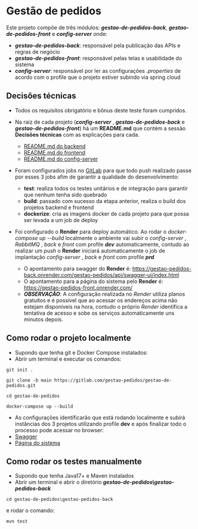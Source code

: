 # Gestão de pedidos
Este projeto compõe de três módulos: **_gestao-de-pedidos-back_**, **_gestao-de-pedidos-front_** e **_config-server_** onde: 
- **_gestao-de-pedidos-back_**: responsável pela publicação das APIs e regras de negócio
- **_gestao-de-pedidos-front_**: responsável pelas telas e usabilidade do sistema
- **_config-server_**: responsável por ler as configurações _.properties_ de acordo com o profile que o projeto estiver subindo via spring cloud


## Decisões técnicas

- Todos os requisitos obrigatório e bônus deste teste foram cumpridos.


- Na raiz de cada projeto (**_config-server_** , **_gestao-de-pedidos-back_** e **_gestao-de-pedidos-front_**) há um **README.md** que contém a sessão **Decisões técnicas** com as explicações para cada.
	- [README.md do backend](https://gitlab.com/gestao-pedidos/gestao-de-pedidos/-/blob/main/gestao-pedidos-back/README.md?ref_type=heads)
	- [README.md do frontend](https://gitlab.com/gestao-pedidos/gestao-de-pedidos/-/blob/main/gestao-pedidos-front/README.md?ref_type=heads)
	- [README.md do config-server](https://gitlab.com/gestao-pedidos/gestao-de-pedidos/-/blob/main/config-server/README.md?ref_type=heads)


- Foram configurados jobs no [GitLab](https://gitlab.com/gestao-pedidos/gestao-de-pedidos/-/pipelines) para que todo push realizado passe por esses 3 jobs afim de garantir a qualidade do desenvolvimento:
	- **test**: realiza todos os testes unitários e de integração para garantir que nenhum tenha sido quebrado
	- **build**: passado com sucesso da etapa anterior, realiza o build dos projetos backend e frontend
	- **dockerize**: cria as imagens docker de cada projeto para que possa ser levada a um job de deploy


- Foi configurado o **Render** para deploy automático. Ao rodar o *docker-compose up --build* localmente o ambiente vai subir o _config-server_ , _RabbitMQ_ , _back_ e _front_ com profile **_dev_** automaticamente, contudo ao realizar um *push* o **Render** iniciará automaticamente o job de implantação _config-server_ , _back_ e _front_ com profile **_prd_**
	- O apontamento para swagger do **Render** é: https://gestao-pedidos-back.onrender.com/gestao-pedidos/api/swagger-ui/index.html
	- O apontamento para a página do sistema pelo **Render** é: https://gestao-pedidos-front.onrender.com/
	- **_OBSERVAÇÃO_**: A configuração realizada no _Render_ utiliza planos gratuítos e é possível que ao acessar os endereços acima não estejam disponíveis na hora, contudo o próprio _Render_ identifica a tentativa de acesso e sobe os serviços automaticamente uns minutos depois.


## Como rodar o projeto localmente

- Supondo que tenha git e Docker Compose instalados:
- Abrir um terminal e executar os comandos:
```
git init .
```
```
git clone -b main https://gitlab.com/gestao-pedidos/gestao-de-pedidos.git
```
```
cd gestao-de-pedidos
```
```
docker-compose up --build
```
- As configurações identificarão que está rodando localmente e subirá instâncias dos 3 projetos utilizando profile **dev** e após finalizar todo o processo pode acessar no browser:
- [Swagger](http://localhost:8080/gestao-pedidos/api/swagger-ui/index.html)
- [Página do sistema](http://localhost)


## Como rodar os testes manualmente

- Supondo que tenha Java17+ e Maven instalados
- Abrir um terminal e abrir o diretório **_gestao-de-pedidos\gestao-pedidos-back_**
```
cd gestao-de-pedidos\gestao-pedidos-back
```
e rodar o comando:
```
mvn test
```